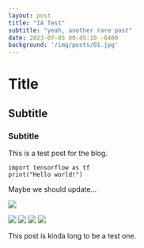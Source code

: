 ```yaml
---
layout: post
title: "IA Test"
subtitle: "yeah, another rare post"
date: 2023-07-05 00:45:10 -0400
background: '/img/posts/01.jpg'
---
```


# Title
## Subtitle

### Subtitle

This is a test post for the blog.

```
import tensorflow as tf
print("Hello world!")
```

Maybe we should update...

![](/images/2023-07.png)


![](/images/2023-07-1.png)
![](/images/2023-07-2.png)
![](/images/2023-07-3.png)
![](/images/2023-07-4.png)


This post is kinda long to be a test one.

